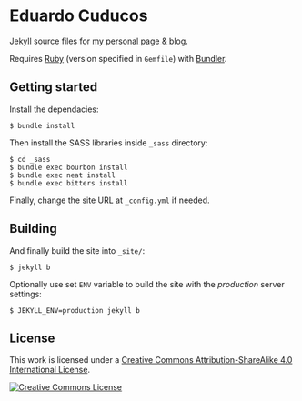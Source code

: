 # Eduardo Cuducos

[Jekyll](https://jekyllrb.com) source files for [my personal page & blog](https://cuducos.me).

Requires [Ruby](http://ruby-lang.org) (version specified in `Gemfile`) with [Bundler](http://bundler.io).

## Getting started

Install  the dependacies:

```console
$ bundle install
```

Then install the SASS libraries inside `_sass` directory:

```console
$ cd _sass
$ bundle exec bourbon install
$ bundle exec neat install
$ bundle exec bitters install
```

Finally, change the site URL at `_config.yml` if needed.

## Building

And finally build the site into `_site/`:

```console
$ jekyll b
```

Optionally use set `ENV` variable to build the site with the _production_ server settings:

```console
$ JEKYLL_ENV=production jekyll b
```

## License

This work is licensed under a [Creative Commons Attribution-ShareAlike 4.0 International License](http://creativecommons.org/licenses/by-sa/4.0/).

[![Creative Commons License](https://i.creativecommons.org/l/by-sa/4.0/88x31.png)](http://creativecommons.org/licenses/by-sa/4.0/)
